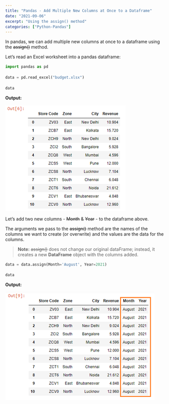 ```yaml
---
title: "Pandas - Add Multiple New Columns at Once to a Dataframe"
date: "2021-09-06"
excerpt: "Using the assign() method"
categories: ["Python-Pandas"]
---
```


In pandas, we can add multiple new columns at once to a dataframe using the ~~assign()~~ method.

Let’s read an Excel worksheet into a pandas dataframe:

```py {numberLines}
import pandas as pd

data = pd.read_excel("budget.xlsx")

data
```

**Output:**

![Data](../images/pandasAssign/data.png)

Let’s add two new columns - ~~Month~~ & ~~Year~~ - to the dataframe above.

The arguments we pass to the ~~assign()~~ method are the names of the columns we want to create (or overwrite) and the values are the data for the columns.

> **Note:** ~~assign()~~ does not change our original dataFrame; instead, it creates a new **DataFrame** object with the columns added.

```py {numberLines}
data = data.assign(Month='August', Year=2021)

data
```

**Output:**

![New Dataframe Object](../images/pandasAssign/dataframeObject.png)
